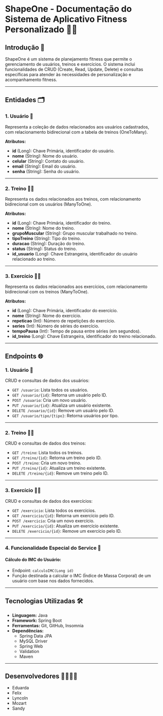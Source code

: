 # ShapeOne - Documentação do Sistema de Aplicativo Fitness Personalizado 🏋️‍♂️

## Introdução 📖

ShapeOne é um sistema de planejamento fitness que permite o gerenciamento de usuários, treinos e exercícios. O sistema inclui funcionalidades de CRUD (Create, Read, Update, Delete) e consultas específicas para atender às necessidades de personalização e acompanhamento fitness.

---

## Entidades 🗂️

### 1. Usuário 👤

Representa a coleção de dados relacionados aos usuários cadastrados, com relacionamento bidirecional com a tabela de treinos (OneToMany).

**Atributos:**
- **id** (Long): Chave Primária, identificador do usuário.
- **nome** (String): Nome do usuário.
- **celular** (String): Contato do usuário.
- **email** (String): Email do usuário.
- **senha** (String): Senha do usuário.

---

### 2. Treino 🏋️‍♀️

Representa os dados relacionados aos treinos, com relacionamento bidirecional com os usuários (ManyToOne).

**Atributos:**
- **id** (Long): Chave Primária, identificador do treino.
- **nome** (String): Nome do treino.
- **grupoMuscular** (String): Grupo muscular trabalhado no treino.
- **tipoTreino** (String): Tipo do treino.
- **duracao** (String): Duração do treino.
- **status** (String): Status do treino.
- **id_usuario** (Long): Chave Estrangeira, identificador do usuário relacionado ao treino.

---

### 3. Exercício 🏃‍♂️

Representa os dados relacionados aos exercícios, com relacionamento bidirecional com os treinos (ManyToOne).

**Atributos:**
- **id** (Long): Chave Primária, identificador do exercício.
- **nome** (String): Nome do exercício.
- **repeticao** (Int): Número de repetições do exercício.
- **series** (Int): Número de séries do exercício.
- **tempoPausa** (Int): Tempo de pausa entre séries (em segundos).
- **id_treino** (Long): Chave Estrangeira, identificador do treino relacionado.

---

## Endpoints 🌐

### 1. Usuário 👤
CRUD e consultas de dados dos usuários:
- `GET /usuario`: Lista todos os usuários.
- `GET /usuario/{id}`: Retorna um usuário pelo ID.
- `POST /usuario`: Cria um novo usuário.
- `PUT /usuario/{id}`: Atualiza um usuário existente.
- `DELETE /usuario/{id}`: Remove um usuário pelo ID.
- `GET /usuario/tipo/{tipo}`: Retorna usuários por tipo.

---

### 2. Treino 🏋️‍♀️
CRUD e consultas de dados dos treinos:
- `GET /treino`: Lista todos os treinos.
- `GET /treino/{id}`: Retorna um treino pelo ID.
- `POST /treino`: Cria um novo treino.
- `PUT /treino/{id}`: Atualiza um treino existente.
- `DELETE /treino/{id}`: Remove um treino pelo ID.

---

### 3. Exercício 🏃‍♂️
CRUD e consultas de dados dos exercícios:
- `GET /exercicio`: Lista todos os exercícios.
- `GET /exercicio/{id}`: Retorna um exercício pelo ID.
- `POST /exercicio`: Cria um novo exercício.
- `PUT /exercicio/{id}`: Atualiza um exercício existente.
- `DELETE /exercicio/{id}`: Remove um exercício pelo ID.

---

### 4. Funcionalidade Especial do Service 🧮

#### Cálculo do IMC do Usuário:
- Endpoint: `calculoIMC(Long id)`
- Função destinada a calcular o IMC (Índice de Massa Corporal) de um usuário com base nos dados fornecidos.

---

## Tecnologias Utilizadas 🛠️
- **Linguagem:** Java
- **Framework:** Spring Boot
- **Ferramentas:** Git, GitHub, Insomnia
- **Dependências:**
  - Spring Data JPA
  - MySQL Driver
  - Spring Web
  - Validation
  - Maven

---

## Desenvolvedores 👩‍💻👨‍💻

- Eduarda
- Felix
- Lyncoln
- Mozart
- Sandy
